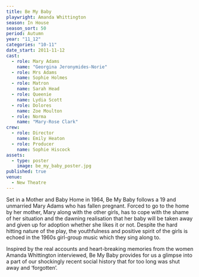 ```yaml
---
title: Be My Baby
playwright: Amanda Whittington
season: In House
season_sort: 50
period: Autumn
year: "11_12"
categories: "10-11"
date_start: 2011-11-12
cast:
  - role: Mary Adams
    name: "Georgina Jeronymides-Norie"
  - role: Mrs Adams
    name: Sophie Holmes
  - role: Matron
    name: Sarah Head
  - role: Queenie
    name: Lydia Scott
  - role: Dolores
    name: Zoe Moulton
  - role: Norma
    name: "Mary-Rose Clark"
crew:
  - role: Director
    name: Emily Heaton
  - role: Producer
    name: Sophie Hiscock
assets:
  - type: poster
    image: be_my_baby_poster.jpg
published: true
venue:
  - New Theatre
---
```


Set in a Mother and Baby Home in 1964, Be My Baby follows a 19 and unmarried Mary Adams who has fallen pregnant. Forced to go to the home by her mother, Mary along with the other girls, has to cope with the shame of her situation and the dawning realisation that her baby will be taken away and given up for adoption whether she likes it or not. Despite the hard hitting nature of the play, the youthfulness and positive spirit of the girls is echoed in the 1960s girl-group music which they sing along to.

Inspired by the real accounts and heart-breaking memories from the women Amanda Whittington interviewed, Be My Baby provides for us a glimpse into a part of our shockingly recent social history that for too long was shut away and ‘forgotten’.
